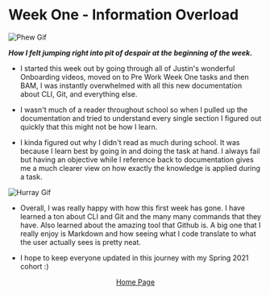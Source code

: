 # Week One - Information Overload
![Phew Gif](https://64.media.tumblr.com/5e8ae726de464e90a74890f974a07b6d/5d74f1ea9e4e1d14-91/s500x750/d5103c62a57ddbd09f0cd193f0ea32dd217eed65.gifv)

_**How I felt jumping right into pit of despair at the beginning of the week.**_

* I started this week out by going through all of Justin's wonderful Onboarding videos, moved on to Pre Work Week One tasks and then BAM, I was instantly overwhelmed with all this new documentation about CLI, Git, and everything else.

* I wasn't much of a reader throughout school so when I pulled up the documentation and tried to understand every single section I figured out quickly that this might not be how I learn.  

* I kinda figured out why I didn't read as much during school. It was because I learn best by going in and doing the task at hand. I always fail but having an objective while I reference back to documentation gives me a much clearer view on how exactly the knowledge is applied during a task.

![Hurray Gif](https://i.pinimg.com/originals/8d/a3/cc/8da3cc2c3db6b45b56eb24b622c44c11.gif)

* Overall, I was really happy with how this first week has gone. I have learned a ton about CLI and Git and the many many commands that they have. Also learned about the amazing tool that Github is. A big one that I really enjoy is Markdown and how seeing what I code translate to what the user actually sees is pretty neat.

* I hope to keep everyone updated in this journey with my Spring 2021 cohort :)

<div align="center">
  <a href="https://jzhen123.github.io/Awesome-Blog-About-Awesome-Experiences/">Home Page</a>
</div>

